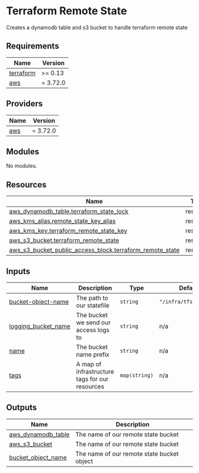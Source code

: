 # Terraform Remote State

Creates a dynamodb table and s3 bucket to handle terraform remote state

<!-- BEGIN_TF_DOCS -->
## Requirements

| Name | Version |
|------|---------|
| <a name="requirement_terraform"></a> [terraform](#requirement\_terraform) | >= 0.13 |
| <a name="requirement_aws"></a> [aws](#requirement\_aws) | = 3.72.0 |

## Providers

| Name | Version |
|------|---------|
| <a name="provider_aws"></a> [aws](#provider\_aws) | = 3.72.0 |

## Modules

No modules.

## Resources

| Name | Type |
|------|------|
| [aws_dynamodb_table.terraform_state_lock](https://registry.terraform.io/providers/hashicorp/aws/3.72.0/docs/resources/dynamodb_table) | resource |
| [aws_kms_alias.remote_state_key_alias](https://registry.terraform.io/providers/hashicorp/aws/3.72.0/docs/resources/kms_alias) | resource |
| [aws_kms_key.terraform_remote_state_key](https://registry.terraform.io/providers/hashicorp/aws/3.72.0/docs/resources/kms_key) | resource |
| [aws_s3_bucket.terraform_remote_state](https://registry.terraform.io/providers/hashicorp/aws/3.72.0/docs/resources/s3_bucket) | resource |
| [aws_s3_bucket_public_access_block.terraform_remote_state](https://registry.terraform.io/providers/hashicorp/aws/3.72.0/docs/resources/s3_bucket_public_access_block) | resource |

## Inputs

| Name | Description | Type | Default | Required |
|------|-------------|------|---------|:--------:|
| <a name="input_bucket-object-name"></a> [bucket-object-name](#input\_bucket-object-name) | The path to our statefile | `string` | `"/infra/tfstatefile"` | no |
| <a name="input_logging_bucket_name"></a> [logging\_bucket\_name](#input\_logging\_bucket\_name) | The bucket we send our access logs to | `string` | n/a | yes |
| <a name="input_name"></a> [name](#input\_name) | The bucket name prefix | `string` | n/a | yes |
| <a name="input_tags"></a> [tags](#input\_tags) | A map of infrastructure tags for our resources | `map(string)` | n/a | yes |

## Outputs

| Name | Description |
|------|-------------|
| <a name="output_aws_dynamodb_table"></a> [aws\_dynamodb\_table](#output\_aws\_dynamodb\_table) | The name of our remote state bucket |
| <a name="output_aws_s3_bucket"></a> [aws\_s3\_bucket](#output\_aws\_s3\_bucket) | The name of our remote state bucket |
| <a name="output_bucket_object_name"></a> [bucket\_object\_name](#output\_bucket\_object\_name) | The name of our remote state bucket object |
<!-- END_TF_DOCS -->
